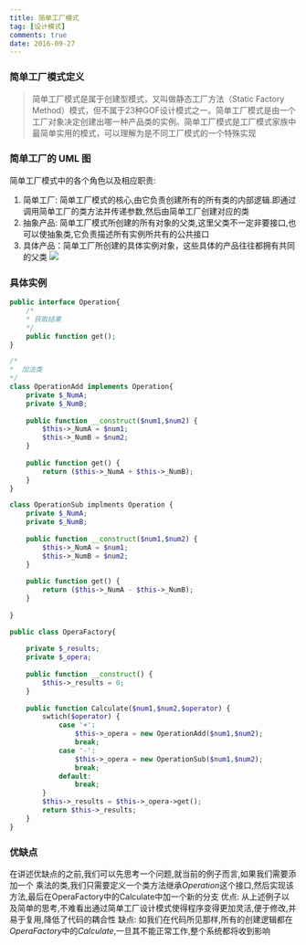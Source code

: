 ```yaml
---
title: 简单工厂模式
tag: [设计模式]
comments: true
date: 2016-09-27
---
```






### 简单工厂模式定义
>简单工厂模式是属于创建型模式，又叫做静态工厂方法（Static Factory Method）模式，但不属于23种GOF设计模式之一。简单工厂模式是由一个工厂对象决定创建出哪一种产品类的实例。简单工厂模式是工厂模式家族中最简单实用的模式，可以理解为是不同工厂模式的一个特殊实现

### 简单工厂的 UML 图
简单工厂模式中的各个角色以及相应职责:

1. 简单工厂: 简单工厂模式的核心,由它负责创建所有的所有类的内部逻辑.即通过调用简单工厂的类方法并传递参数,然后由简单工厂创建对应的类
2. 抽象产品: 简单工厂模式所创建的所有对象的父类,这里父类不一定非要接口,也可以使抽象类,它负责描述所有实例所共有的公共接口
3.  具体产品：简单工厂所创建的具体实例对象，这些具体的产品往往都拥有共同的父类
![](http://ww4.sinaimg.cn/large/d9e82fa4jw1f88hhxgtm9j20m508aq3y.jpg)

### 具体实例
```php
public interface Operation{
    /*
    * 获取结果
    */
    public function get();
}

/*
*  加法类
*/
class OperationAdd implements Operation{
    private $_NumA;
    private $_NumB;
    
    public function __construct($num1,$num2) {
        $this->_NumA = $num1;
        $this->_NumB = $num2;
    }
    
    public function get() {
        return ($this->_NumA + $this->_NumB);
    }
}

class OperationSub implments Operation {
    private $_NumA;
    private $_NumB;
    
    public function __construct($num1,$num2) {
        $this->_NumA = $num1;
        $this->_NumB = $num2;
    }
    
    public function get() {
        return ($this->_NumA - $this->_NumB);
    }    
    
}

public class OperaFactory{
    
    private $_results;
    private $_opera;
    
    public function __construct() {
        $this->_results = 0;
    }
    
    public function Calculate($num1,$num2,$operator) {
        swtich($operator) {
            case '+':
                $this->_opera = new OperationAdd($num1,$num2);
                break;
            case '-':
                $this->_opera = new OperationSub($num1,$num2);
                break;
            default:
                break;
        }
        $this->_results = $this->_opera->get();
        return $this->_results;
    }   
}
```

### 优缺点
在讲述优缺点的之前,我们可以先思考一个问题,就当前的例子而言,如果我们需要添加一个 乘法的类,我们只需要定义一个类方法继承*Operation*这个接口,然后实现该方法,最后在OperaFactory中的Calculate中加一个新的分支
优点:
从上述例子以及简单的思考,不难看出通过简单工厂设计模式使得程序变得更加灵活,便于修改,并易于复用,降低了代码的耦合性
缺点:
如我们在代码所见那样,所有的创建逻辑都在*OperaFactory*中的*Calculate*,一旦其不能正常工作,整个系统都将收到影响